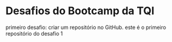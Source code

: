 # Desafios do Bootcamp da TQI

primeiro desafio: criar um repositório no GitHub.
este é o primeiro repositório do desafio 1
